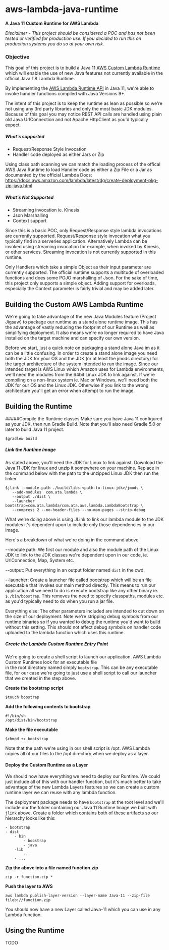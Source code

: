 # aws-lambda-java-runtime

**A Java 11 Custom Runtime for AWS Lambda**

*Disclaimer - This project should be considered a POC and has not been tested or verified for production use. 
If you decided to run this on production systems you do so at your own risk.*

### Objective
This goal of this project is to build a Java 11 [AWS Custom Lambda Runtime](https://docs.aws.amazon.com/lambda/latest/dg/runtimes-custom.html) 
which will enable the use of new Java features not currently available in the official Java 1.8 Lambda Runtime. 

By implementing the [AWS Lambda Runtime API](https://docs.aws.amazon.com/lambda/latest/dg/runtimes-api.html)
 in Java 11, we're able to invoke handler functions compiled with Java Versions 9+. 

The intent of this project is to keep the runtime as lean as possible so we're not using any 3rd party
libraries and only the most basic JDK modules. Because of this goal you may notice REST API calls are 
handled using plain old Java UrlConnection and not Apache HttpClient as you'd typically expect. 

##### What's supported
* Request/Response Style Invocation
* Handler code deployed as either Jars or Zip

Using class path scanning we can match the loading process of the offical AWS Java Runtime to load Handler code as either
a Zip File or a Jar as documented by the official Lambda Docs:
https://docs.aws.amazon.com/lambda/latest/dg/create-deployment-pkg-zip-java.html

##### What's Not Supported
* Streaming invocation ie. Kinesis
* Json Marshalling
* Context support 

Since this is a basic POC, only Request/Response style lambda invocations are currently supported. Request/Response style 
invocation what you typically find in a serveries application. Alternatively Lambda can be invoked using streaming invocation
for example, when invoked by Kinesis, or other services. Streaming invocation is not currently supported in this runtime. 

Only Handlers which take a simple Object as their input parameter are currently supported. The official runtime supports a multitude 
of overloaded functions and does some POJO marshalling of Json. For the sake of time, this project only supports a 
simple object. Adding support for overloads, especially the Context parameter is fairly trivial and may be added later. 


## Building the Custom AWS Lambda Runtime

We're going to take advantage of the new Java Modules feature (Project Jigsaw) to package our 
runtime as a stand alone runtime image. This has the advantage of vastly reducing the footprint of our Runtime as 
well as simplifying deployment. It also means we're no longer required to have Java installed on the target
machine and can specify our own version.  

Before we start, just a quick note on packaging a stand alone Java im as it can be a little confusing. 
In order to create a stand alone image you need both the JDK for your OS and the 
JDK (or at least the jmods directory) for the target architecture of the system intended 
to run the image. Since our intended target is AWS Linux which Amazon uses for Lambda environments, we'll need the 
modules from the 64bit Linux JDK to link against. If we're compiling on a non-linux system ie. Mac or Windows, we'll
need both the JDK for our OS and the Linux JDK. Otherwise if you link to the wrong architecture you'll get an error when 
attempt to run the image.
 

## Building the Runtime


#####Compile the Runtime classes
Make sure you have Java 11 configured as your JDK, then run Gradle Build. Note that you'll also need Gradle 5.0 or 
later to build Java 11 project.

```
$gradlew build
```
##### Link the Runtime Image

As stated above, you'll need the JDK for Linux to link against. Download the Java 11 JDK for linux
and unzip it somewhere on your machine. Replace <path-to-linux-jdk> in the command below with the path
to the unzipped Linux JDK then run the linker. 

 ```
 $jlink --module-path ./build/libs:<path-to-linux-jdk>/jmods \
    --add-modules  com.ata.lambda \
    --output ./dist \
    --launcher bootstrap=com.ata.lambda/com.ata.aws.lambda.LambdaBootstrap \
    --compress 2 --no-header-files --no-man-pages --strip-debug
```

What we're doing above is using JLink to link our lambda module to the JDK modules it's dependent
upon to include only those dependencies in our image. 

Here's a breakdown of what we're doing in the command above. 

--module path: We first our module and also the module path of the Linux JDK to link to the JDK classes we're 
dependent upon in our code, ie. UrlConnection, Map, System etc. 

--output: Put everything in an output folder named ```dist``` in the cwd. 

--launcher: Create a launcher file called bootstrap which will be an file executable that invokes our main method directly. 
This means to run our application all we need to do is execute bootstrap like any other binary ie. ```$./bin/boostrap```. 
This removes the need to specify classpaths, modules etc. as you'd typically need to do when you run a jar file.

Everything else: The other parameters included are intended to cut down on the size of our deployment. Note we're stripping debug symbols from
our runtime binaries so if you wanted to debug the runtime you'd want to build without this setting. This should not affect
debug symbols on handler code uploaded to the lambda function which uses this runtime.


##### Create the Lambda Custom Runtime Entry Point

We're going to create a shell script to launch our application. AWS Lambda Custom Runtimes look for an executable file  
in the root directory named simply ```bootstrap```. This can be any executable file, for our case we're going to just use
a shell script to call our launcher that we created in the step above. 

**Create the bootstrap script**
```
$touch boostrap
```

**Add the following contents to bootstrap**
```$bash
#!/bin/sh
/opt/dist/bin/bootstrap
```

**Make the file executable**
```
$chmod +x bootstrap
```

Note that the path we're using in our shell script is /opt. AWS Lambda copies all of our files to the /opt directory when
we deploy as a layer. 

#### Deploy the Custom Runtime as a Layer

We should now have everything we need to deploy our Runtime. We could just include all of this with our handler function,
but it's much better to take advantage of the new Lambda Layers features so we can create a custom runtime layer
we can reuse with any lambda function. 

The deployment package needs to have ```bootstrap``` at the 
root level and we'll include our the folder containing our Java 11 Runtime Image we built with ```jlink``` above. Create a folder
which contains both of these artifacts so our hierarchy looks like this: 

```
- bootstrap
- dist
    - bin
        - boostrap
        - java
    -lib
        ...
    - ...
```

**Zip the above into a file named function.zip**

```
zip -r function.zip *
```

**Push the layer to AWS**
```
aws lambda publish-layer-version --layer-name Java-11 --zip-file fileb://function.zip
```

You should now have a new Layer called Java-11 which you can use in any Lambda function. 


## Using the Runtime

TODO



